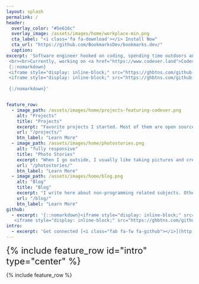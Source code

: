 ```yaml
---
layout: splash
permalink: /
header:
  overlay_color: "#5e616c"
  overlay_image: /assets/images/home/workplace-min.png
  cta_label: "<i class='fa fa-download'></i> Install Now"
  cta_url: "https://github.com/BookmarksDev/bookmarks.dev/"
  caption:
excerpt: 'Software engineer hooked on coding, spending time outdoors and playing all sorts of sports (most likely with a ball).
 <br><br>Currently, working on <a href="https://www.codever.land">Codever</a> to help Developers & Co manage their bookmarks and code snippets <br /><br /> 
 {::nomarkdown}
 <iframe style="display: inline-block;" src="https://ghbtns.com/github-btn.html?user=codeverland&repo=codever&type=star&count=true&size=large" frameborder="0" scrolling="0" width="160px" height="30px"></iframe> 
 <iframe style="display: inline-block;" src="https://ghbtns.com/github-btn.html?user=codeverland&repo=bookmarks&type=star&count=true&size=large" frameborder="0" scrolling="0" width="160px" height="30px"></iframe> 
 
 {:/nomarkdown}'


feature_row:
  - image_path: /assets/images/home/projects-featuring-codever.png
    alt: "Projects"
    title: "Projects"
    excerpt: "Favorite projects I started. Most of them are open source - [www.codepedia.org](https://www.codepedia.org), [www.codever.land](https://www.codever.land)"
    url: "/projects/"
    btn_label: "Learn More"
  - image_path: /assets/images/home/photostories.png
    alt: "fully responsive"
    title: "Photo Stories"
    excerpt: "When I go outside, I usually like taking pictures and creating stories inside my head. I try putting some of them on paper..."
    url: "/photostories/"
    btn_label: "Learn More"
  - image_path: /assets/images/home/blog.png
    alt: "Blog"
    title: "Blog"
    excerpt: "I write here about non-programming related subjects. Otherwise visit [www.codepedia.org](https://www.codepedia.org)"
    url: "/blog/"
    btn_label: "Learn More"
github:
  - excerpt: '{::nomarkdown}<iframe style="display: inline-block;" src="https://ghbtns.com/github-btn.html?user=CodepediaOrg&repo=bookmarks&type=star&count=true&size=large" frameborder="0" scrolling="0" width="160px" height="30px"></iframe>
   <iframe style="display: inline-block;" src="https://ghbtns.com/github-btn.html?user=CodepediaOrg&repo=bookmarks&type=fork&count=true&size=large" frameborder="0" scrolling="0" width="158px" height="30px"></iframe>{:/nomarkdown}'
intro:
  - excerpt: 'Get connected [<i class="fab fa-fw fa-github"></i>](http://github.com/AdrianMateiDotCom) [<i class="fab fa-fw fa-linkedin"></i>](https://www.linkedin.com/in/AdrianMateiDotCom) [<i class="fab fa-fw fa-twitter-square"></i>](http://github.com/AdrianMateiCom) [<i class="fab fa-fw fa-instagram"></i>](https://www.instagram.com/AdrianMateiDotCom) [<i class="fab fa-fw fa-facebook-square"></i>](https://www.facebook.com/AdrianMateiDotCom)'
---
```


<div id="home-social-connect" style="font-size:1.5rem">
  {% include feature_row id="intro" type="center" %}
</div>

{% include feature_row %}
